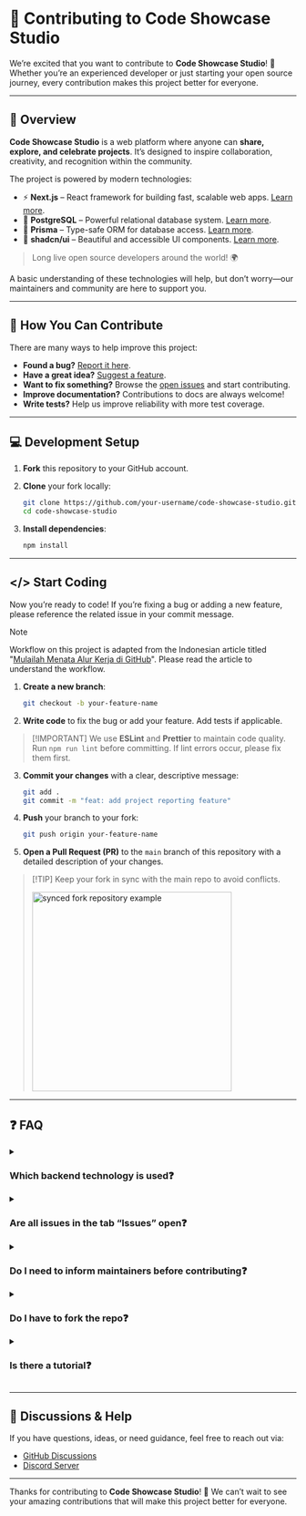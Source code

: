# 🚀 Contributing to Code Showcase Studio

We’re excited that you want to contribute to **Code Showcase Studio**! 🎉  
Whether you’re an experienced developer or just starting your open source journey, every contribution makes this project better for everyone.

---

## 📝 Overview

**Code Showcase Studio** is a web platform where anyone can **share, explore, and celebrate projects**. It’s designed to inspire collaboration, creativity, and recognition within the community.

The project is powered by modern technologies:

- ⚡ **Next.js** – React framework for building fast, scalable web apps. [Learn more](https://nextjs.org/).
- 🐘 **PostgreSQL** – Powerful relational database system. [Learn more](https://www.postgresql.org/).
- 🔗 **Prisma** – Type-safe ORM for database access. [Learn more](https://www.prisma.io/).
- 🎨 **shadcn/ui** – Beautiful and accessible UI components. [Learn more](https://ui.shadcn.com/).

> Long live open source developers around the world! 🌍

A basic understanding of these technologies will help, but don’t worry—our maintainers and community are here to support you.

---

## 🤝 How You Can Contribute

There are many ways to help improve this project:

- **Found a bug?** [Report it here](https://github.com/sensasi-apps/code-showcase-studio/issues/new/choose).
- **Have a great idea?** [Suggest a feature](https://github.com/sensasi-apps/code-showcase-studio/issues/new/choose).
- **Want to fix something?** Browse the [open issues](https://github.com/sensasi-apps/code-showcase-studio/issues) and start contributing.
- **Improve documentation?** Contributions to docs are always welcome!
- **Write tests?** Help us improve reliability with more test coverage.

---

## 💻 Development Setup

1. **Fork** this repository to your GitHub account.
2. **Clone** your fork locally:

   ```bash
   git clone https://github.com/your-username/code-showcase-studio.git
   cd code-showcase-studio
   ```

3. **Install dependencies**:

   ```bash
   npm install
   ```

---

## \</> Start Coding

Now you’re ready to code! If you’re fixing a bug or adding a new feature, please reference the related issue in your commit message.

> [!NOTE]
> Workflow on this project is adapted from the Indonesian article titled "[Mulailah Menata Alur Kerja di GitHub](https://medium.com/@sensasi-delight/mulailah-menata-alur-kerja-di-github-d7af4f7968cf)". Please read the article to understand the workflow.

1. **Create a new branch**:

   ```bash
   git checkout -b your-feature-name
   ```

2. **Write code** to fix the bug or add your feature. Add tests if applicable.

> \[!IMPORTANT]
> We use **ESLint** and **Prettier** to maintain code quality. Run `npm run lint` before committing. If lint errors occur, please fix them first.

3. **Commit your changes** with a clear, descriptive message:

   ```bash
   git add .
   git commit -m "feat: add project reporting feature"
   ```

4. **Push** your branch to your fork:

   ```bash
   git push origin your-feature-name
   ```

5. **Open a Pull Request (PR)** to the `main` branch of this repository with a detailed description of your changes.

> \[!TIP]
> Keep your fork in sync with the main repo to avoid conflicts.
>
> [<img src="https://github.com/user-attachments/assets/2b6c0ad5-cf28-4661-9cd8-2f2246378a9a" width="350" alt="synced fork repository example" />](https://github.com/user-attachments/assets/2b6c0ad5-cf28-4661-9cd8-2f2246378a9a)

---

## ❓ FAQ

<details>
    <summary>
        <h3>Which backend technology is used❓</h3>
    </summary>

    Code Showcase Studio does not separate frontend and backend. It’s fully powered by Next.js. Database operations are handled via Prisma, allowing developers to manage data directly from frontend events (`onClick`, `onSubmit`, etc.).

</details>

<details>
    <summary>
        <h3>Are all issues in the tab “Issues” open❓</h3>
    </summary>

    Yes. The status of each issue is updated in real-time by the maintainers.

</details>

<details>
    <summary>
        <h3>Do I need to inform maintainers before contributing❓</h3>
    </summary>

    To avoid duplication, it’s best to comment on the issue you want to work on before starting.

</details>

<details>
    <summary>
        <h3>Do I have to fork the repo❓</h3>
    </summary>

    Yes. Forking ensures efficient project management and avoids conflicts when multiple contributors work on the same files.

</details>

<details>
    <summary>
        <h3>Is there a tutorial❓</h3>
    </summary>

    The contribution workflow is explained in [Development Setup](#-development-setup) and [Start Coding](#-start-coding).

</details>

---

## 🤝 Discussions & Help

If you have questions, ideas, or need guidance, feel free to reach out via:

- [GitHub Discussions](https://github.com/pemrogrammer/code-showcase-studio/discussions)
- [Discord Server](https://discord.gg/UhTgY4h6g8)

---

Thanks for contributing to **Code Showcase Studio**! 🎉
We can’t wait to see your amazing contributions that will make this project better for everyone.
